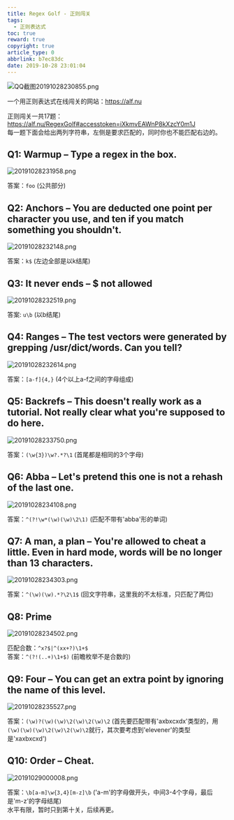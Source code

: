 ```yaml
---
title: Regex Golf - 正则闯关
tags:
  - 正则表达式
toc: true
reward: true
copyright: true
article_type: 0
abbrlink: b7ec83dc
date: 2019-10-28 23:01:04
---
```


![QQ截图20191028230855.png](https://cdn.jsdelivr.net/gh/Anyway521/blogpic@main/image/imageQQ截图20191028230855.png)

一个用正则表达式在线闯关的网站：<https://alf.nu>
<!-- more -->
正则闯关一共17题：<https://alf.nu/RegexGolf#accesstoken=iXkmvEAWnP8kXzcY0m1J>  
每一题下面会给出两列字符串，左侧是要求匹配的，同时你也不能匹配右边的。

## Q1: Warmup – Type a regex in the box.

![20191028231958.png](https://cdn.jsdelivr.net/gh/Anyway521/blogpic@main/image/image20191028231958.png)

答案：`foo` (公共部分)

## Q2: Anchors – You are deducted one point per character you use, and ten if you match something you shouldn't.

![20191028232148.png](https://cdn.jsdelivr.net/gh/Anyway521/blogpic@main/image/image20191028232148.png)

答案：`k$` (左边全部是以k结尾)

## Q3: It never ends – $ not allowed

![20191028232519.png](https://cdn.jsdelivr.net/gh/Anyway521/blogpic@main/image/image20191028232519.png)

答案: `u\b` (以b结尾)

## Q4: Ranges – The test vectors were generated by grepping /usr/dict/words. Can you tell?

![20191028232614.png](https://cdn.jsdelivr.net/gh/Anyway521/blogpic@main/image/image20191028232614.png)

答案：`[a-f]{4,}` (4个以上a-f之间的字母组成)
## Q5: Backrefs – This doesn't really work as a tutorial. Not really clear what you're supposed to do here.

![20191028233750.png](https://cdn.jsdelivr.net/gh/Anyway521/blogpic@main/image/image20191028233750.png)

答案：`(\w{3})\w?.*?\1` (首尾都是相同的3个字母)
## Q6: Abba – Let's pretend this one is not a rehash of the last one.

![20191028234108.png](https://cdn.jsdelivr.net/gh/Anyway521/blogpic@main/image/image20191028234108.png)

答案：`^(?!\w*(\w)(\w)\2\1)` (匹配不带有'abba'形的单词)

## Q7: A man, a plan – You're allowed to cheat a little. Even in hard mode, words will be no longer than 13 characters.

![20191028234303.png](https://cdn.jsdelivr.net/gh/Anyway521/blogpic@main/image/image20191028234303.png)

答案：`^(\w)(\w).*?\2\1$` (回文字符串，这里我的不太标准，只匹配了两位)

## Q8: Prime

![20191028234502.png](https://cdn.jsdelivr.net/gh/Anyway521/blogpic@main/image/image20191028234502.png)

匹配合数：`^x?$|^(xx+?)\1+$`  
答案：`^(?!(..+)\1+$)` (前瞻枚举不是合数的)

## Q9: Four – You can get an extra point by ignoring the name of this level.

![20191028235527.png](https://cdn.jsdelivr.net/gh/Anyway521/blogpic@main/image/image20191028235527.png)

答案：`(\w)?(\w)(\w)\2(\w)\2(\w)\2` (首先要匹配带有'axbxcxdx'类型的，用`(\w)(\w)(\w)\2(\w)\2(\w)\2`就行，其次要考虑到'elevener'的类型是'xaxbxcxd')

## Q10: Order – Cheat.

![20191029000008.png](https://cdn.jsdelivr.net/gh/Anyway521/blogpic@main/image/image20191029000008.png)

答案：`\b[a-m]\w{3,4}[m-z]\b` ('a-m'的字母做开头，中间3-4个字母，最后是'm-z'的字母结尾)  
水平有限，暂时只到第十关，后续再更。